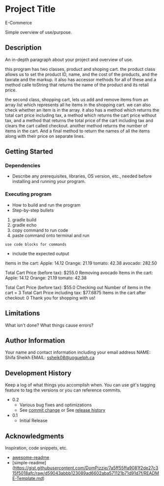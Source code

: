 # Project Title
E-Commerce

Simple overview of use/purpose.


## Description

An in-depth paragraph about your project and overview of use.

this program has two classes, product and shoping cart. 
the product class allows us to set the product ID, name, and the cost of the products, and the taxrate and the markup. it also has accessor methods for all of these and a method calle toString that returns the name of the product and its retail price.

the second class, shopping cart, lets us add and remove items from an array list which represents all he items in the shopping cart. we can also check whether an item is in the array. it also has a method which returns the total cart price including tax, a method which returns the cart price without tax, and a method that returns the total price of the cart including tax and clears the cart called checkout. another method returns the number of items in the cart. And a final method to return the names of all the items along with their price on separate lines. 


## Getting Started

### Dependencies

* Describe any prerequisites, libraries, OS version, etc., needed before installing and running your program.



### Executing program

* How to build and run the program
* Step-by-step bullets

1. gradle build
2. gradle echo
3. copy command to run code
4. paste command onto terminal and run
```
use code blocks for commands
```
* include the expected output

Items in the cart:
Apple: 14.12
Orange: 21.19
tomato: 42.38
avocado: 282.50

Total Cart Price (before tax): $255.0
Removing avocado
Items in the cart:
Apple: 14.12
Orange: 21.19
tomato: 42.38

Total Cart Price (before tax): $55.0
Checking out 
Number of items in the cart = 3
Total Cart Price including tax: $77.6875
Items in the cart after checkout: 0
Thank you for shopping with us!

## Limitations

What isn't done? What things cause errors?  

## Author Information

Your name and contact information including your email address
NAME: Shifa Sheikh
EMAIL: ssheik08@uoguelph.ca

## Development History

Keep a log of what things you accomplish when.  You can use git's tagging feature to tag the versions or you can reference commits.

* 0.2
    * Various bug fixes and optimizations
    * See [commit change]() or See [release history]()
* 0.1
    * Initial Release

## Acknowledgments

Inspiration, code snippets, etc.
* [awesome-readme](https://github.com/matiassingers/awesome-readme)
* [simple-readme] (https://gist.githubusercontent.com/DomPizzie/7a5ff55ffa9081f2de27c315f5018afc/raw/d59043abbb123089ad6602aba571121b71d91d7f/README-Template.md)



